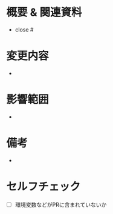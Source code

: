 # 概要 & 関連資料
<!-- issue番号を # の後に入れると PR merge 時に close される -->
- close #


# 変更内容
<!-- どのような変更をしたか -->
<!-- ex.) ユーザーがアプリを楽しく使えるようにタスク完了時にアニメーションをつけた -->

- 

# 影響範囲
<!-- どの画面に影響するか -->
<!-- ex.) タスク一覧画面 -->

-

# 備考
<!-- レビューに関してのコメントなど -->
<!-- ex.) ダークモードへの対応はできてないが、後で対応するのでスルーして下さい -->
<!-- ex.) 動作確認のためには、.envにENV=trueを追記して下さい -->

-

# セルフチェック
- [ ] 環境変数などがPRに含まれていないか
